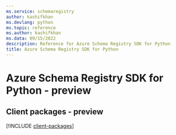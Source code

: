 ```yaml
---
ms.service: schemaregistry
author: kashifkhan
ms.devlang: python
ms.topic: reference
ms.author: kashifkhan
ms.data: 09/15/2022
description: Reference for Azure Schema Registry SDK for Python
title: Azure Schema Registry SDK for Python
---
```

# Azure Schema Registry SDK for Python - preview

## Client packages - preview
[!INCLUDE [client-packages](schema-registry-client-index.md)]